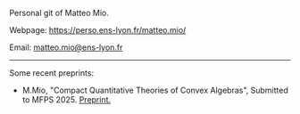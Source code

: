 Personal git of Matteo Mio.

Webpage: https://perso.ens-lyon.fr/matteo.mio/

Email: matteo.mio@ens-lyon.fr


---

Some recent preprints:

- M.Mio, "Compact Quantitative Theories of Convex Algebras", Submitted to MFPS 2025. [Preprint.](https://github.com/miomatteo/miomatteo/blob/main/preprints/MFPS2025.pdf)